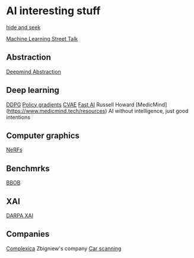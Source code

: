 # AI interesting stuff
<!-- All things AI except robots -->

[ hide and seek](https://openai.com/blog/emergent-tool-use/)

[Machine Learning Street Talk](https://anchor.fm/machinelearningstreettalk)

## Abstraction 
[Deepmind Abstraction](https://deepmind.com/blog/article/measuring-abstract-reasoning)

## Deep learning
[DDPG](https://towardsdatascience.com/deep-deterministic-policy-gradient-ddpg-theory-and-implementation-747a3010e82f)
[Policy gradients](https://towardsdatascience.com/policy-gradients-in-a-nutshell-8b72f9743c5d)
[CVAE](https://agustinus.kristia.de/techblog/2016/12/17/conditional-vae/)
[Fast AI](https://www.fast.ai/) Russell Howard
[MedicMind] (https://www.medicmind.tech/resources) AI without intelligence, just good intentions

## Computer graphics 
[NeRFs](https://github.com/NVlabs/instant-ngp)

## Benchmrks
[BBOB](http://coco.lri.fr/COCOdoc/bbo_experiment.html)

## XAI

[DARPA XAI](https://www.darpa.mil/program/explainable-artificial-intelligence)

## Companies
[Complexica](https://www.complexica.com/) Zbigniew's company
[Car scanning](https://arstechnica.com/cars/2022/02/this-ai-mechanic-scans-your-car-or-tires-to-diagnose-defects/)

